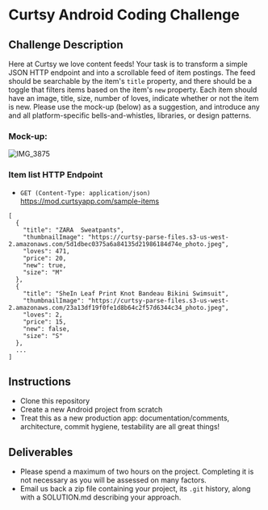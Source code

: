 # Curtsy Android Coding Challenge

## Challenge Description

Here at Curtsy we love content feeds! Your task is to transform a simple JSON HTTP endpoint and into a scrollable feed of item postings. The feed should be searchable by the item's `title` property, and there should be a toggle that filters items based on the item's `new` property. Each item should have an image, title, size, number of loves, indicate whether or not the item is new. Please use the mock-up (below) as a suggestion, and introduce any and all platform-specific bells-and-whistles, libraries, or design patterns.

### Mock-up:

![IMG_3875](https://user-images.githubusercontent.com/906671/117348747-6be18500-ae5f-11eb-8ee0-febc90272d5c.png)

### Item list HTTP Endpoint
-  `GET (Content-Type: application/json)` https://mod.curtsyapp.com/sample-items
```
[
  {
    "title": "ZARA  Sweatpants",
    "thumbnailImage": "https://curtsy-parse-files.s3-us-west-2.amazonaws.com/5d1dbec0375a6a84135d21986184d74e_photo.jpeg",
    "loves": 471,
    "price": 20,
    "new": true,
    "size": "M"
  },
  {
    "title": "SheIn Leaf Print Knot Bandeau Bikini Swimsuit",
    "thumbnailImage": "https://curtsy-parse-files.s3-us-west-2.amazonaws.com/23a13df19f0fe1d8b64c2f57d6344c34_photo.jpeg",
    "loves": 2,
    "price": 15,
    "new": false,
    "size": "S"
  },
  ...
]
```

## Instructions

- Clone this repository 
- Create a new Android project from scratch
- Treat this as a new production app: documentation/comments, architecture, commit hygiene, testability are all great things!

## Deliverables

- Please spend a maximum of two hours on the project. Completing it is not necessary as you will be assessed on many factors.
- Email us back a zip file containing your project, its `.git` history, along with a SOLUTION.md describing your approach.
